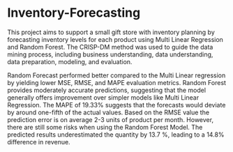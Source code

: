 # Inventory-Forecasting
This project aims to support a small gift store with inventory planning by forecasting inventory levels for each product using Multi Linear Regression and Random Forest. The CRISP-DM method was used to guide the data mining process, including business understanding, data understanding, data preparation, modeling, and evaluation. 

Random Forecast performed better compared to the Multi Linear regression by yielding lower MSE, RMSE, and MAPE evaluation metrics. Random Forest provides moderately accurate predictions, suggesting that the model generally offers improvement over simpler models like Multi Linear Regression. The MAPE of 19.33% suggests that the forecasts would deviate by around one-fifth of the actual values. Based on the RMSE value the prediction error is on average 2-3 units of product per month. 
However, there are still some risks when using the Random Forest Model. The predicted results underestimated the quantity by 13.7 %, leading to a 14.8% difference in revenue.




